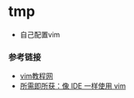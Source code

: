 # tmp

- 自己配置vim

### 参考链接

- [vim教程网](https://vim.ink/)
- [所需即所获：像 IDE 一样使用 vim](https://github.com/yangyangwithgnu/use_vim_as_ide)

